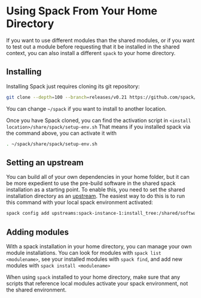 # Using Spack From Your Home Directory

If you want to use different modules than the shared modules, or if you want to test out a module before requesting that it be installed in the shared context, you can also install a different `spack` to your home directory.

## Installing

Installing Spack just requires cloning its git repository:

```bash
git clone --depth=100 --branch=releases/v0.21 https://github.com/spack/spack.git ~/spack
```

You can change `~/spack` if you want to install to another location.

Once you have Spack cloned, you can find the activation script in `<install location>/share/spack/setup-env.sh` That means if you installed spack via the command above, you can activate it with

```bash
. ~/spack/share/spack/setup-env.sh
```

## Setting an upstream

You can build all of your own dependencies in your home folder, but it can be more expedient to use the pre-build software in the shared spack installation as a starting point. To enable this, you need to set the shared installation directory as an [upstream](https://spack.readthedocs.io/en/latest/chain.html). The easiest way to do this is to run this command with your local spack environment activated:

```bash
spack config add upstreams:spack-instance-1:install_tree:/shared/software/spack/opt/spack
```

## Adding modules

With a spack installation in your home directory, you can manage your own module installations. You can look for modules with `spack list <modulename>`, see your installed modules with `spack find`, and add new modules with `spack install <modulename>`

When using `spack` installed to your home directory, make sure that any scripts that reference local modules activate your spack environment, not the shared environment.
